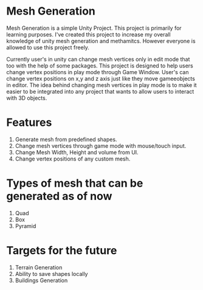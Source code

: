 # Mesh Generation

Mesh Generation is a simple Unity Project. This project is primarily for learning purposes. I've created this project to increase my overall knowledge of unity mesh generation and methamitcs. However everyone is allowed to use this project freely.

Currently user's in unity can change mesh vertices only in edit mode that too with the help of some packages. This project is designed to help users change vertex positions in play mode through Game Window. User's can change vertex positions on x,y and z axis just like they move gameeobjects in editor. The idea behind changing mesh vertices in play mode is to make it easier to be integrated into any project that wants to allow users to interact with 3D objects.

# Features
1. Generate mesh from predefined shapes.
2. Change mesh vertices through game mode with mouse/touch input.
3. Change Mesh Width, Height and volume from UI.
4. Change vertex positions of any custom mesh.

# Types of mesh that can be generated as of now
1. Quad
2. Box
3. Pyramid

# Targets for the future
1. Terrain Generation
2. Ability to save shapes locally
3. Buildings Generation
